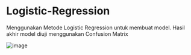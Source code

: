 # Logistic-Regression
Menggunakan Metode Logistic Regression untuk membuat model. Hasil akhir model diuji menggunakan Confusion Matrix

![image](https://user-images.githubusercontent.com/87703066/154389373-9991d2f5-2291-469e-b186-74f714c4344b.png)

 
